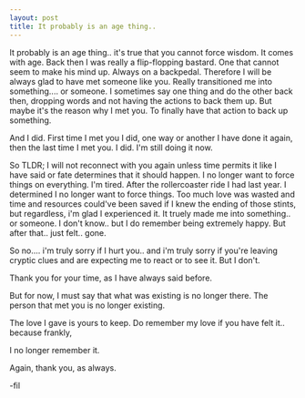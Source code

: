 ```yaml
---
layout: post
title: It probably is an age thing..
---
```


It probably is an age thing.. it's true that you cannot force wisdom. It comes with age. Back then I was really a flip-flopping bastard. One that cannot seem to make his mind up. Always on a backpedal. Therefore I will be always glad to have met someone like you. Really transitioned me into something.... or someone. I sometimes say one thing and do the other back then, dropping words and not having the actions to back them up. But maybe it's the reason why I met you. To finally have that action to back up something. 

And I did. First time I met you I did, one way or another I have done it again, then the last time I met you. I did. I'm still doing it now. 

So TLDR; I will not reconnect with you again unless time permits it like I have said or fate determines that it should happen. I no longer want to force things on everything. I'm tired. After the rollercoaster ride I had last year. I determined I no longer want to force things. Too much love was wasted and time and resources could've been saved if I knew the ending of those stints, but regardless, i'm glad I experienced it. It truely made me into something.. or someone. I don't know.. but I do remember being extremely happy. But after that.. just felt.. gone. 

So no.... i'm truly sorry if I hurt you.. and i'm truly sorry if you're leaving cryptic clues and are expecting me to react or to see it. 
But I don't.

Thank you for your time, as I have always said before. 

But for now, I must say that what was existing is no longer there. 
The person that met you is no longer existing. 

The love I gave is yours to keep. 
Do remember my love if you have felt it.. because frankly,

I no longer remember it. 

Again, thank you, as always.

-fil
